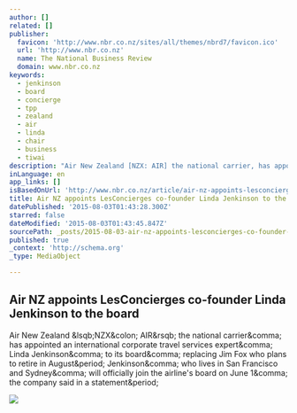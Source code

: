```yaml
---
author: []
related: []
publisher:
  favicon: 'http://www.nbr.co.nz/sites/all/themes/nbrd7/favicon.ico'
  url: 'http://www.nbr.co.nz'
  name: The National Business Review
  domain: www.nbr.co.nz
keywords:
  - jenkinson
  - board
  - concierge
  - tpp
  - zealand
  - air
  - linda
  - chair
  - business
  - tiwai
description: "Air New Zealand [NZX: AIR] the national carrier, has appointed an international corporate travel services expert, Linda Jenkinson, to its board, replacing Jim Fox who plans to retire in August. Jenkinson, who lives in San Francisco and Sydney, will officially join the airline's board on June 1, the company said in a statement."
inLanguage: en
app_links: []
isBasedOnUrl: 'http://www.nbr.co.nz/article/air-nz-appoints-lesconcierges-co-founder-linda-jenkinson-board-bd-156651'
title: Air NZ appoints LesConcierges co-founder Linda Jenkinson to the board
datePublished: '2015-08-03T01:43:28.300Z'
starred: false
dateModified: '2015-08-03T01:43:45.847Z'
sourcePath: _posts/2015-08-03-air-nz-appoints-lesconcierges-co-founder-linda-jenkinson-to.md
published: true
_context: 'http://schema.org'
_type: MediaObject

---
```

<article style=""><h1>Air NZ appoints LesConcierges co-founder Linda Jenkinson to the board</h1><p>Air New Zealand &amp;lsqb;NZX&amp;colon; AIR&amp;rsqb; the national carrier&amp;comma; has appointed an international corporate travel services expert&amp;comma; Linda Jenkinson&amp;comma; to its board&amp;comma; replacing Jim Fox who plans to retire in August&amp;period; Jenkinson&amp;comma; who lives in San Francisco and Sydney&amp;comma; will officially join the airline's board on June 1&amp;comma; the company said in a statement&amp;period;</p><img src="http://www.nbr.co.nz/sites/default/files/story_imgs/LesConcierges%20co-founder%20Linda%20Jenkinson.jpg" /></article>